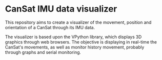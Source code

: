 # CanSat IMU data visualizer
This repository aims to create a visualizer of the movement, position and orientation of a CanSat through its IMU data.

The visualizer is based upon the VPython library, which displays 3D graphics through web browsers. The objective is displaying in real-time the CanSat's movements, as well as monitor history movement, probably through graphs and serial monitoring.

